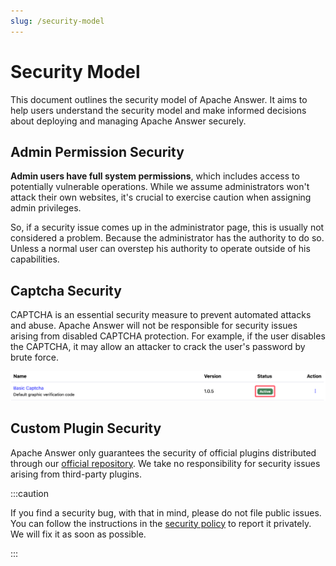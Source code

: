 ```yaml
---
slug: /security-model
---
```


# Security Model

This document outlines the security model of Apache Answer. It aims to help users understand the security model and make informed decisions about deploying and managing Apache Answer securely.

## Admin Permission Security

**Admin users have full system permissions**, which includes access to potentially vulnerable operations. While we assume administrators won't attack their own websites, it's crucial to exercise caution when assigning admin privileges.

So, if a security issue comes up in the administrator page, this is usually not considered a problem. Because the administrator has the authority to do so. Unless a normal user can overstep his authority to operate outside of his capabilities.

## Captcha Security

CAPTCHA is an essential security measure to prevent automated attacks and abuse. Apache Answer will not be responsible for security issues arising from disabled CAPTCHA protection. For example, if the user disables the CAPTCHA, it may allow an attacker to crack the user's password by brute force.

![captcha](/img/community/captcha.png)

## Custom Plugin Security

Apache Answer only guarantees the security of official plugins distributed through our [official repository](https://github.com/apache/answer-plugins). We take no responsibility for security issues arising from third-party plugins.

:::caution

If you find a security bug, with that in mind, please do not file public issues. You can follow the instructions in the [security policy](https://github.com/apache/answer/security/policy) to report it privately. We will fix it as soon as possible.

:::